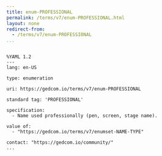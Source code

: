 ```yaml
---
title: enum-PROFESSIONAL
permalink: /terms/v7/enum-PROFESSIONAL.html
layout: none
redirect-from:
  - /terms/v7/enum-PROFESSIONAL
...
```


```

%YAML 1.2
---
lang: en-US

type: enumeration

uri: https://gedcom.io/terms/v7/enum-PROFESSIONAL

standard tag: 'PROFESSIONAL'

specification:
  - Name used professionally (pen, screen, stage name).

value of:
  - "https://gedcom.io/terms/v7/enumset-NAME-TYPE"

contact: "https://gedcom.io/community/"
...

```
